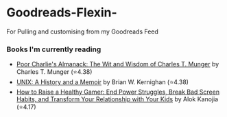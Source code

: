 # Goodreads-Flexin-
For Pulling and customising from my Goodreads Feed

### Books I'm currently reading
<!-- GOODREADS-LIST:START -->
- [Poor Charlie's Almanack: The Wit and Wisdom of Charles T. Munger](https://www.goodreads.com/review/show/4658512758?utm_medium=api&utm_source=rss) by Charles T. Munger (⭐️4.38)
- [UNIX: A History and a Memoir](https://www.goodreads.com/review/show/6590604338?utm_medium=api&utm_source=rss) by Brian W. Kernighan (⭐️4.38)
- [How to Raise a Healthy Gamer: End Power Struggles, Break Bad Screen Habits, and Transform Your Relationship with Your Kids](https://www.goodreads.com/review/show/6338590986?utm_medium=api&utm_source=rss) by Alok Kanojia (⭐️4.17)
<!-- GOODREADS-LIST:END -->

